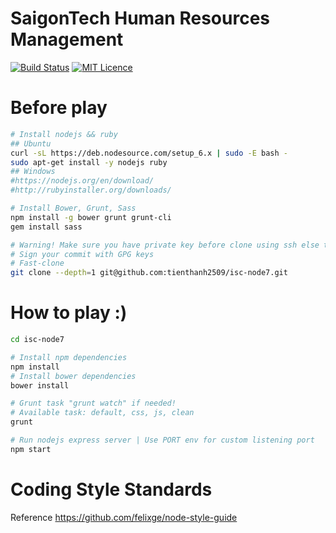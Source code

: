 # SaigonTech Human Resources Management

[![Build Status](https://travis-ci.org/tienthanh2509/isc-node7.svg?branch=master)](https://travis-ci.org/tienthanh2509/isc-node7) [![MIT Licence](https://badges.frapsoft.com/os/mit/mit.svg?v=103)](https://opensource.org/licenses/mit-license.php)


# Before play
```bash
# Install nodejs && ruby
## Ubuntu
curl -sL https://deb.nodesource.com/setup_6.x | sudo -E bash -
sudo apt-get install -y nodejs ruby
## Windows
#https://nodejs.org/en/download/
#http://rubyinstaller.org/downloads/

# Install Bower, Grunt, Sass
npm install -g bower grunt grunt-cli
gem install sass

# Warning! Make sure you have private key before clone using ssh else try https instead
# Sign your commit with GPG keys
# Fast-clone
git clone --depth=1 git@github.com:tienthanh2509/isc-node7.git

```

# How to play :)
```bash
cd isc-node7

# Install npm dependencies
npm install
# Install bower dependencies
bower install

# Grunt task "grunt watch" if needed!
# Available task: default, css, js, clean
grunt

# Run nodejs express server | Use PORT env for custom listening port
npm start
```

# Coding Style Standards
Reference https://github.com/felixge/node-style-guide

